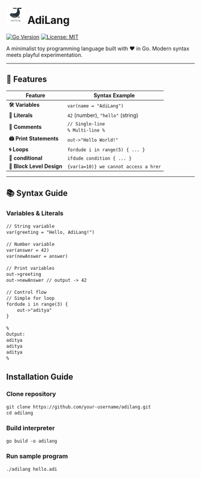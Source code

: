 # <img src="logo.png" alt="AdiLang Logo" width="50"/> AdiLang

[![Go Version](https://img.shields.io/badge/go-1.21%2B-blue.svg)](https://golang.org)
[![License: MIT](https://img.shields.io/badge/License-MIT-yellow.svg)](https://opensource.org/licenses/MIT)

A minimalist toy programming language built with ❤️ in Go. Modern syntax meets playful experimentation.

---

## 🚀 Features

<div align="center">

| **Feature**               | **Syntax Example**                          |
|---------------------------|---------------------------------------------|
| **🛠️ Variables**          | `var(name = "AdiLang")`                     |
| **📜 Literals**            | `42` (number), `"hello"` (string)           |
| **💬 Comments**            | `// Single-line`<br>`% Multi-line %`        |
| **🖨️ Print Statements**   | `out->"Hello World!"`                       |
| **🌀 Loops**               | `fordude i in range(5) { ... }`             |
| **🤔 conditional**               | `ifdude condition { ... }`             |
| **🎈 Block Level Design**               | `{var(a=10)} we cannot access a hrer`             |

</div>

---

## 📚 Syntax Guide

### Variables & Literals
```adilang
// String variable
var(greeting = "Hello, AdiLang!")

// Number variable
var(answer = 42)
var(newAnswer = answer)

// Print variables
out->greeting
out->newAnswer // output -> 42

// Control flow
// Simple for loop
fordude i in range(3) {
    out->"aditya"
}

%
Output:
aditya
aditya 
aditya
%
```

## Installation Guide 

### Clone repository
```
git clone https://github.com/your-username/adilang.git
cd adilang
```
### Build interpreter
```
go build -o adilang
```
### Run sample program
```
./adilang hello.adi
```

